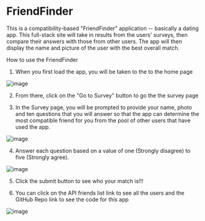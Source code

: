 # FriendFinder
This is a compatibility-based "FriendFinder" application -- basically a dating app. This full-stack site will take in results from the users' surveys, then compare their answers with those from other users. The app will then display the name and picture of the user with the best overall match.

How to use the FriendFinder

1. When you first load the app, you will be taken to the to the home page

![image](https://user-images.githubusercontent.com/47204339/59957988-730e6e00-9454-11e9-92b2-ee95e105933c.png)

2. From there, click on the "Go to Survey" button to go the the survey page

3. In the Survey page, you will be prompted to provide your name, photo and ten questions that you will answer so that the app can determine the most compatible friend for you from the pool of other users that have used the app.

![image](https://user-images.githubusercontent.com/47204339/59958011-eb752f00-9454-11e9-824e-9629c7cebc20.png)

4. Answer each question based on a value of one (Strongly disagree) to five (Strongly agree).

![image](https://user-images.githubusercontent.com/47204339/59958216-c504c300-9457-11e9-856c-3a03706e1bbe.png)

5. Click the submit button to see who your match is!!!

6. You can click on the API friends list link to see all the users and the GitHub Repo link to see the code for this app

![image](https://user-images.githubusercontent.com/47204339/59958236-144af380-9458-11e9-8580-f71b661aaebe.png)

